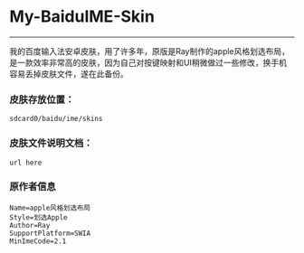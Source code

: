 # My-BaiduIME-Skin
---
我的百度输入法安卓皮肤，用了许多年，原版是Ray制作的apple风格划选布局，是一款效率非常高的皮肤，因为自己对按键映射和UI稍微做过一些修改，换手机容易丢掉皮肤文件，遂在此备份。

### 皮肤存放位置：
`sdcard0/baidu/ime/skins`

### 皮肤文件说明文档：
`url here`

### 原作者信息
```
Name=apple风格划选布局
Style=划选Apple
Author=Ray
SupportPlatform=SWIA
MinImeCode=2.1
```